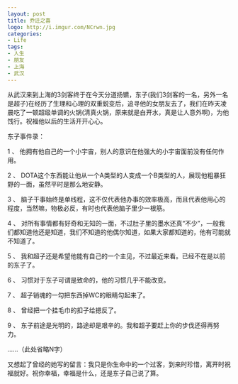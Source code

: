 ```yaml
---
layout: post
title: 乔迁之喜
logo: http://i.imgur.com/NCrwn.jpg
categories:
- Life
tags:
- 人生
- 朋友
- 上海
- 武汉
---
```


从武汉来到上海的3剑客终于在今天分道扬镳，东子(我们3剑客的一名，另外一名是超子)在经历了生理和心理的双重蜕变后，追寻他的女朋友去了，我们在昨天凌晨吃了一顿超级单调的火锅(清真火锅，原来就是白开水，真是让人意外啊)，为他饯行。祝福他以后的生活开开心心。

东子事件录：

1 、 他拥有他自己的一个小宇宙，别人的意识在他强大的小宇宙面前没有任何作用。

2 、 DOTA这个东西能让他从一个A类型的人变成一个B类型的人，展现他粗暴狂野的一面，虽然平时是那么地安静。

3 、 脑子干事始终是单线程，这不仅代表他办事的效率极高，而且代表他用心的程度，当然嘛，物极必反，有时也代表他脑子里少一根筋。

4 、 对所有事情都有好奇和无知的一面，不过肚子里的墨水还真“不少”，一般我们都知道他还是知道，我们不知道的他偶尔知道，如果大家都知道的，他有可能就不知道了。

5 、 我和超子还是希望他能有自己的一个主见，不过最近来看。已经不在是以前的东子了。

6 、 习惯对于东子可谓是致命的，他的习惯几乎不能改变。

7 、 超子销魂的一勾把东西掉WC的眼睛勾起来了。

8 、 曾经把一个挂毛巾的扣子给摁反了。

9 、 东子前途是光明的，路途却是艰辛的。我和超子要赶上你的步伐还得再努力。

……（此处省略N字）

又想起了曾经的她写的留言：我只是你生命中的一个过客，到来时珍惜，离开时祝福就好。祝你幸福，幸福是什么，还是东子自己说了算。
 